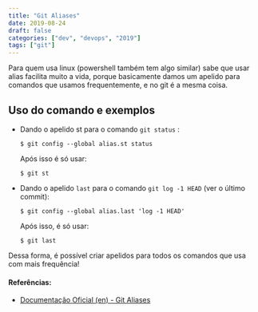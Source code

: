 ```yaml
---
title: "Git Aliases"
date: 2019-08-24
draft: false
categories: ["dev", "devops", "2019"]
tags: ["git"]
---
```


Para quem usa linux (powershell também tem algo similar) sabe que usar alias facilita muito a vida, 
porque basicamente damos um apelido para comandos que usamos frequentemente, e no git é a mesma coisa.


## Uso do comando e exemplos

* Dando o apelido st para o comando `git status` :

	`$ git config --global alias.st status`

  Após isso é só usar:

	`$ git st`


* Dando o apelido `last` para o comando `git log -1 HEAD` (ver o último commit):

	`$ git config --global alias.last 'log -1 HEAD'`

  Após isso, é só usar:
	
	`$ git last`
	

Dessa forma, é possível criar apelidos para todos os comandos que usa com mais frequência!

#### Referências:

* [Documentação Oficial (en) - Git Aliases](https://git-scm.com/book/en/v2/Git-Basics-Git-Aliases)

